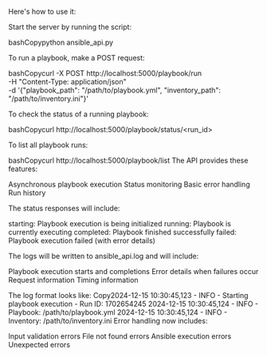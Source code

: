 Here's how to use it:

Start the server by running the script:

bashCopypython ansible_api.py

To run a playbook, make a POST request:

bashCopycurl -X POST http://localhost:5000/playbook/run \
-H "Content-Type: application/json" \
-d '{"playbook_path": "/path/to/playbook.yml", "inventory_path": "/path/to/inventory.ini"}'

To check the status of a running playbook:

bashCopycurl http://localhost:5000/playbook/status/<run_id>

To list all playbook runs:

bashCopycurl http://localhost:5000/playbook/list
The API provides these features:

Asynchronous playbook execution
Status monitoring
Basic error handling
Run history

The status responses will include:

starting: Playbook execution is being initialized
running: Playbook is currently executing
completed: Playbook finished successfully
failed: Playbook execution failed (with error details)


The logs will be written to ansible_api.log and will include:

Playbook execution starts and completions
Error details when failures occur
Request information
Timing information

The log format looks like:
Copy2024-12-15 10:30:45,123 - INFO - Starting playbook execution - Run ID: 1702654245
2024-12-15 10:30:45,124 - INFO - Playbook: /path/to/playbook.yml
2024-12-15 10:30:45,124 - INFO - Inventory: /path/to/inventory.ini
Error handling now includes:

Input validation errors
File not found errors
Ansible execution errors
Unexpected errors
